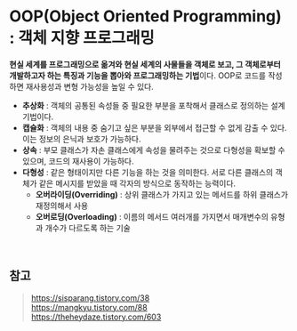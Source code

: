 # OOP(Object Oriented Programming) : 객체 지향 프로그래밍

**현실 세계를 프로그래밍으로 옮겨와 현실 세계의 사물들을 객체로 보고, 그 객체로부터 개발하고자 하는 특징과 기능을 뽑아와 프로그래밍하는 기법**이다. OOP로 코드를 작성하면 재사용성과 변형 가능성을 높일 수 있다.

- **추상화** : 객체의 공통된 속성들 중 필요한 부분을 포착해서 클래스로 정의하는 설계 기법이다.
- **캡슐화** : 객체의 내용 중 숨기고 싶은 부분을 외부에서 접근할 수 없게 감출 수 있다. 이는 정보의 은닉과 보호가 가능하다.
- **상속** : 부모 클래스가 자손 클래스에게 속성을 물려주는 것으로 다형성을 확보할 수 있으며, 코드의 재사용이 가능하다.
- **다형성** : 같은 형태이지만 다른 기능을 하는 것을 의미한다. 서로 다른 클래스의 객체가 같은 메시지를 받았을 때 각자의 방식으로 동작하는 능력이다.
  - **오버라이딩(Overriding)** : 상위 클래스가 가지고 있는 메서드를 하위 클래스가 재정의해서 사용
  - **오버로딩(Overloading)** : 이름의 메서드 여러개를 가지면서 매개변수의 유형과 개수가 다르도록 하는 기술

<br>

## 참고

> https://sisparang.tistory.com/38  
> https://mangkyu.tistory.com/88  
> https://theheydaze.tistory.com/603
